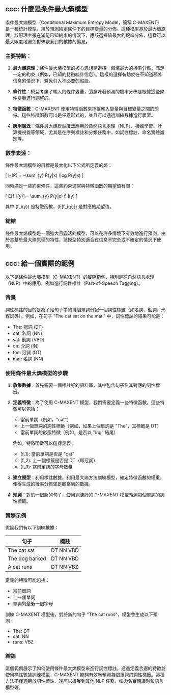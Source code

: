 

## ccc: 什麼是条件最大熵模型

条件最大熵模型（Conditional Maximum Entropy Model，簡稱 C-MAXENT）是一種統計模型，用於預測給定條件下的目標變量的分佈。這種模型基於最大熵原理，該原理主張在滿足已知約束的情況下，應該選擇熵最大的機率分佈，這樣可以最大限度地避免對未觀察到的數據的偏見。

### 主要特點：

1. **最大熵原理**：條件最大熵模型的核心思想是選擇一個熵最大的機率分佈，滿足一定的約束（例如，已知的特徵統計信息）。這樣的選擇有助於在不知道額外信息的情況下，避免引入不必要的假設。

2. **條件性**：模型考慮了輸入的條件變量，這意味著預測的機率分佈是根據這些條件變量進行調整的。

3. **特徵函數**：C-MAXENT 使用特徵函數來捕捉輸入變量與目標變量之間的關係。這些特徵函數可以是任意形式的，並且可以通過訓練數據進行學習。

4. **應用廣泛**：條件最大熵模型廣泛應用於自然語言處理（NLP）、機器學習、計算機視覺等領域，尤其是在序列標註和分類任務中，如詞性標註、命名實體識別等。

### 數學表達：

條件最大熵模型的目標是最大化以下公式所定義的熵：

\[
H(P) = -\sum_{y} P(y|x) \log P(y|x)
\]

同時滿足一些約束條件，這些約束通常與特徵函數的期望值有關：

\[
E[f_i(y)] = \sum_{y} P(y|x) f_i(y)
\]

其中 \(f_i(y)\) 是特徵函數，\(E[f_i(y)]\) 是對應的期望值。

### 總結

條件最大熵模型是一個強大且靈活的模型，可以在許多情境下有效地進行預測。由於其基於最大熵原理的特性，該模型特別適合在信息不完全或不確定的情況下使用。

## ccc: 給一個實際的範例

以下是條件最大熵模型（C-MAXENT）的實際範例，特別是在自然語言處理（NLP）中的應用，例如進行詞性標註（Part-of-Speech Tagging）。

### 背景

詞性標註的目的是為了給句子中的每個單詞分配一個詞性標籤（如名詞、動詞、形容詞等）。例如，在句子 "The cat sat on the mat." 中，詞性標註的結果可能是：

- The: 冠詞 (DT)
- cat: 名詞 (NN)
- sat: 動詞 (VBD)
- on: 介詞 (IN)
- the: 冠詞 (DT)
- mat: 名詞 (NN)

### 使用條件最大熵模型的步驟

1. **收集數據**：首先需要一個標註好的語料庫，其中包含句子及其對應的詞性標籤。

2. **定義特徵**：為了使用 C-MAXENT 模型，我們需要定義一些特徵函數。這些特徵可以包括：
   - 當前單詞（例如，"cat"）
   - 上一個單詞的詞性標籤（例如，如果上個單詞是 "The"，其標籤是 DT）
   - 當前單詞的形態特徵（例如，是否以 "ing" 結尾）

   例如，特徵函數可以這樣定義：
   - \(f_1\): 當前單詞是否是 "cat"
   - \(f_2\): 上一個標籤是否是 DT（即冠詞）
   - \(f_3\): 當前單詞的字母數量

3. **建立模型**：利用標註數據，利用最大熵方法訓練模型，確定特徵函數的權重，使得生成的機率分佈滿足觀察到的數據。

4. **預測**：對於一個新的句子，使用訓練好的 C-MAXENT 模型預測每個單詞的詞性標籤。

### 實際示例

假設我們有以下訓練數據：

| 句子                       | 標註                              |
|----------------------------|-----------------------------------|
| The cat sat                | DT NN VBD                          |
| The dog barked             | DT NN VBD                          |
| A cat runs                 | DT NN VBZ                          |

定義的特徵可能包括：
- 當前單詞
- 上一個單詞
- 單詞的最後一個字母

訓練 C-MAXENT 模型後，對於新的句子 "The cat runs"，模型會生成以下預測：

- The: DT
- cat: NN
- runs: VBZ

### 結論

這個範例展示了如何使用條件最大熵模型來進行詞性標註。通過定義合適的特徵並使用標註數據訓練模型，C-MAXENT 能夠有效地預測每個單詞的詞性標籤。這種方法不僅適用於詞性標註，還可以擴展到其他 NLP 任務，如命名實體識別和語言模型等。

